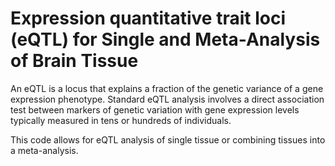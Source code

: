 # Expression quantitative trait loci (eQTL) for Single and Meta-Analysis of Brain Tissue 
       
An eQTL is a locus that explains a fraction of the genetic variance of a gene expression phenotype. Standard eQTL analysis involves a direct association test between markers of genetic variation with gene expression levels typically measured in tens or hundreds of individuals.              
            
This code allows for eQTL analysis of single tissue or combining tissues into a meta-analysis.                             
               
        
                  
      
  
   
   
